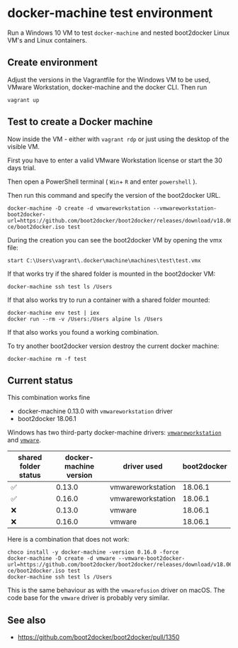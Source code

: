 # docker-machine test environment

Run a Windows 10 VM to test `docker-machine` and nested boot2docker Linux VM's and Linux containers.

## Create environment

Adjust the versions in the Vagrantfile for the Windows VM to be used, VMware Workstation, docker-machine and the docker CLI. Then run

```
vagrant up
```

## Test to create a Docker machine

Now inside the VM - either with `vagrant rdp` or just using the desktop of the visible VM.

First you have to enter a valid VMware Workstation license or start the 30 days trial.

Then open a PowerShell terminal ( `Win`+ `R` and enter `powershell` ).

Then run this command and specify the version of the boot2docker URL.

```
docker-machine -D create -d vmwareworkstation --vmwareworkstation-boot2docker-url=https://github.com/boot2docker/boot2docker/releases/download/v18.06.1-ce/boot2docker.iso test
```

During the creation you can see the boot2docker VM by opening the vmx file:

```
start C:\Users\vagrant\.docker\machine\machines\test\test.vmx
```

If that works try if the shared folder is mounted in the boot2docker VM:

```
docker-machine ssh test ls /Users
```

If that also works try to run a container with a shared folder mounted:

```
docker-machine env test | iex
docker run --rm -v /Users:/Users alpine ls /Users
```

If that also works you found a working combination.

To try another boot2docker version destroy the current docker machine:

```
docker-machine rm -f test
```

## Current status

This combination works fine

- docker-machine 0.13.0 with `vmwareworkstation` driver
- boot2docker 18.06.1

Windows has two third-party docker-machine drivers: [`vmwareworkstation`](https://github.com/pecigonzalo/docker-machine-vmwareworkstation) and [`vmware`](https://github.com/machine-drivers/docker-machine-driver-vmware).

| shared folder status | docker-machine version | driver used | boot2docker |
|--|--|--|--|
| ✅ | 0.13.0 | vmwareworkstation | 18.06.1 |
| ✅ | 0.16.0 | vmwareworkstation | 18.06.1 |
| ❌ | 0.13.0 | vmware | 18.06.1 |
| ❌ | 0.16.0 | vmware | 18.06.1 |

Here is a combination that does not work:

```
choco install -y docker-machine -version 0.16.0 -force
docker-machine -D create -d vmware --vmware-boot2docker-url=https://github.com/boot2docker/boot2docker/releases/download/v18.06.1-ce/boot2docker.iso test
docker-machine ssh test ls /Users
```

This is the same behaviour as with the `vmwarefusion` driver on macOS. The code base for the `vmware` driver is probably very similar.

## See also

- https://github.com/boot2docker/boot2docker/pull/1350
